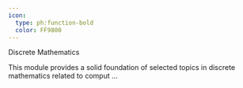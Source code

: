 ```yaml
---
icon:
  type: ph:function-bold
  color: FF9800
---
```


Discrete Mathematics

This module provides a solid foundation of selected topics in discrete mathematics related to comput ... 
